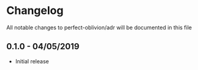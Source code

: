 # Changelog

All notable changes to perfect-oblivion/adr will be documented in this file

## 0.1.0 - 04/05/2019

-   Initial release
